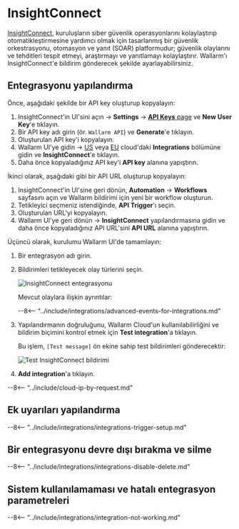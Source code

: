 # InsightConnect

[InsightConnect](https://www.rapid7.com/products/insightconnect/), kuruluşların siber güvenlik operasyonlarını kolaylaştırıp otomatikleştirmesine yardımcı olmak için tasarlanmış bir güvenlik orkestrasyonu, otomasyon ve yanıt (SOAR) platformudur; güvenlik olaylarını ve tehditleri tespit etmeyi, araştırmayı ve yanıtlamayı kolaylaştırır. Wallarm'ı InsightConnect'e bildirim gönderecek şekilde ayarlayabilirsiniz.

## Entegrasyonu yapılandırma

Önce, aşağıdaki şekilde bir API key oluşturup kopyalayın:

1. InsightConnect'in UI'sini açın → **Settings** → [**API Keys** page](https://insight.rapid7.com/platform#/apiKeyManagement) ve **New User Key**'e tıklayın.
2. Bir API key adı girin (ör. `Wallarm API`) ve **Generate**'e tıklayın.
3. Oluşturulan API key'i kopyalayın.
4. Wallarm UI'ye gidin → [US](https://us1.my.wallarm.com/integrations/) veya [EU](https://my.wallarm.com/integrations/) cloud'daki **Integrations** bölümüne gidin ve **InsightConnect**'e tıklayın.
4. Daha önce kopyaladığınız API key'i **API key** alanına yapıştırın.

İkinci olarak, aşağıdaki gibi bir API URL oluşturup kopyalayın:

1. InsightConnect'in UI'sine geri dönün, **Automation** → **Workflows** sayfasını açın ve Wallarm bildirimi için yeni bir workflow oluşturun.
2. Tetikleyici seçmeniz istendiğinde, **API Trigger**'ı seçin.
3. Oluşturulan URL'yi kopyalayın.
4. Wallarm UI'ye geri dönün → **InsightConnect** yapılandırmasına gidin ve daha önce kopyaladığınız API URL'sini **API URL** alanına yapıştırın.

Üçüncü olarak, kurulumu Wallarm UI'de tamamlayın:

1. Bir entegrasyon adı girin.
1. Bildirimleri tetikleyecek olay türlerini seçin.

    ![InsightConnect entegrasyonu](../../../images/user-guides/settings/integrations/add-insightconnect-integration.png)

    Mevcut olaylara ilişkin ayrıntılar:

    --8<-- "../include/integrations/advanced-events-for-integrations.md"

1. Yapılandırmanın doğruluğunu, Wallarm Cloud'un kullanılabilirliğini ve bildirim biçimini kontrol etmek için **Test integration**'a tıklayın.

    Bu işlem, `[Test message]` ön ekine sahip test bildirimleri gönderecektir:

    ![Test InsightConnect bildirimi](../../../images/user-guides/settings/integrations/test-insightconnect-scope-changed.png)

1. **Add integration**'a tıklayın.

--8<-- "../include/cloud-ip-by-request.md"

## Ek uyarıları yapılandırma

--8<-- "../include/integrations/integrations-trigger-setup.md"

## Bir entegrasyonu devre dışı bırakma ve silme

--8<-- "../include/integrations/integrations-disable-delete.md"

## Sistem kullanılamaması ve hatalı entegrasyon parametreleri

--8<-- "../include/integrations/integration-not-working.md"